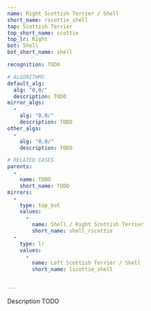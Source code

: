 ```yaml
---
name: Right Scottish Terrier / Shell
short_name: rscottie_shell
top: Scottish Terrier
top_short_name: scottie
top_lr: Right
bot: Shell
bot_short_name: shell

recognition: TODO

# ALGORITHMS
default_alg:
  alg: "0,0/"
  description: TODO
mirror_algs:
  -
    alg: "0,0/"
    description: TODO
other_algs:
  -
    alg: "0,0/"
    description: TODO

# RELATED CASES
parents:
  -
    name: TODO
    short_name: TODO
mirrors:
  -
    type: top_bot
    values: 
      -
        name: Shell / Right Scottish Terrier
        short_name: shell_rscottie
  -
    type: lr
    values: 
      -
        name: Left Scottish Terrier / Shell
        short_name: lscottie_shell


---
```


Description TODO

